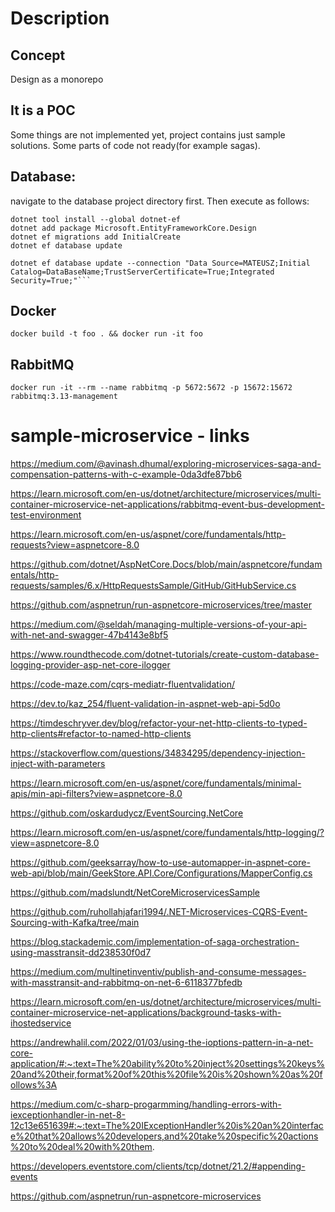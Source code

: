 # Description
## Concept
Design as a monorepo
## It is a POC
Some things are not implemented yet, project contains just sample solutions. Some parts of code not ready(for example sagas).
## Database:
navigate to the database project directory first.
Then execute as follows:
```
dotnet tool install --global dotnet-ef
dotnet add package Microsoft.EntityFrameworkCore.Design
dotnet ef migrations add InitialCreate
dotnet ef database update

dotnet ef database update --connection "Data Source=MATEUSZ;Initial Catalog=DataBaseName;TrustServerCertificate=True;Integrated Security=True;"```
```
## Docker
```
docker build -t foo . && docker run -it foo
```
## RabbitMQ
```
docker run -it --rm --name rabbitmq -p 5672:5672 -p 15672:15672 rabbitmq:3.13-management
```
# sample-microservice - links

https://medium.com/@avinash.dhumal/exploring-microservices-saga-and-compensation-patterns-with-c-example-0da3dfe87bb6

https://learn.microsoft.com/en-us/dotnet/architecture/microservices/multi-container-microservice-net-applications/rabbitmq-event-bus-development-test-environment

https://learn.microsoft.com/en-us/aspnet/core/fundamentals/http-requests?view=aspnetcore-8.0

https://github.com/dotnet/AspNetCore.Docs/blob/main/aspnetcore/fundamentals/http-requests/samples/6.x/HttpRequestsSample/GitHub/GitHubService.cs

https://github.com/aspnetrun/run-aspnetcore-microservices/tree/master

https://medium.com/@seldah/managing-multiple-versions-of-your-api-with-net-and-swagger-47b4143e8bf5

https://www.roundthecode.com/dotnet-tutorials/create-custom-database-logging-provider-asp-net-core-ilogger

https://code-maze.com/cqrs-mediatr-fluentvalidation/

https://dev.to/kaz_254/fluent-validation-in-aspnet-web-api-5d0o

https://timdeschryver.dev/blog/refactor-your-net-http-clients-to-typed-http-clients#refactor-to-named-http-clients

https://stackoverflow.com/questions/34834295/dependency-injection-inject-with-parameters

https://learn.microsoft.com/en-us/aspnet/core/fundamentals/minimal-apis/min-api-filters?view=aspnetcore-8.0

https://github.com/oskardudycz/EventSourcing.NetCore

https://learn.microsoft.com/en-us/aspnet/core/fundamentals/http-logging/?view=aspnetcore-8.0

https://github.com/geeksarray/how-to-use-automapper-in-aspnet-core-web-api/blob/main/GeekStore.API.Core/Configurations/MapperConfig.cs

https://github.com/madslundt/NetCoreMicroservicesSample

https://github.com/ruhollahjafari1994/.NET-Microservices-CQRS-Event-Sourcing-with-Kafka/tree/main

https://blog.stackademic.com/implementation-of-saga-orchestration-using-masstransit-dd238530f0d7

https://medium.com/multinetinventiv/publish-and-consume-messages-with-masstransit-and-rabbitmq-on-net-6-6118377bfedb

https://learn.microsoft.com/en-us/dotnet/architecture/microservices/multi-container-microservice-net-applications/background-tasks-with-ihostedservice

https://andrewhalil.com/2022/01/03/using-the-ioptions-pattern-in-a-net-core-application/#:~:text=The%20ability%20to%20inject%20settings%20keys%20and%20their,format%20of%20this%20file%20is%20shown%20as%20follows%3A

https://medium.com/c-sharp-progarmming/handling-errors-with-iexceptionhandler-in-net-8-12c13e651639#:~:text=The%20IExceptionHandler%20is%20an%20interface%20that%20allows%20developers,and%20take%20specific%20actions%20to%20deal%20with%20them.

https://developers.eventstore.com/clients/tcp/dotnet/21.2/#appending-events

https://github.com/aspnetrun/run-aspnetcore-microservices
